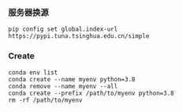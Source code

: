### 服务器换源

```shell
pip config set global.index-url https://pypi.tuna.tsinghua.edu.cn/simple
```

### Create

```shell
conda env list
conda create --name myenv python=3.8
conda remove --name myenv --all
conda create --prefix /path/to/myenv python=3.8
rm -rf /path/to/myenv
```
